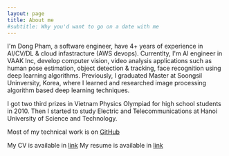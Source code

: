 ```yaml
---
layout: page
title: About me
#subtitle: Why you'd want to go on a date with me
---
```


I'm Dong Pham, a software engineer, have 4+ years of experience in AI/CV/DL & cloud infastracture (AWS devops). Currentlty, I'm AI engineer in VAAK Inc, develop computer vision, video analysis applications such as human pose estimation, object detection & tracking, face recognition using deep learning algorithms. Previously, I graduated Master at Soongsil Uninversity, Korea, where I learned and researched image processing algorithm based deep learning techniques.

I got two third prizes in Vietnam Physics Olympiad for high school students in 2010. Then I started to study Electric and Telecommunications at Hanoi University of Science and Technology.

Most of my technical work is on [GitHub](https://github.com/DongDem)

My CV is available in [link](https://drive.google.com/file/d/1XI6j4yw52F_aVxDRQbR6WEpZF3vI-BJn/view)
My resume is available in [link](https://drive.google.com/file/d/1WRuW8Dj6BAPWC5IfAQXyV-5Au4PZ2dX_/view)


